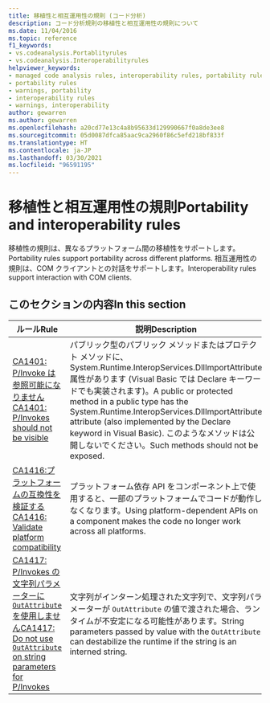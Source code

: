 ```yaml
---
title: 移植性と相互運用性の規則 (コード分析)
description: コード分析規則の移植性と相互運用性の規則について
ms.date: 11/04/2016
ms.topic: reference
f1_keywords:
- vs.codeanalysis.Portablityrules
- vs.codeanalysis.Interoperabilityrules
helpviewer_keywords:
- managed code analysis rules, interoperability rules, portability rules
- portability rules
- warnings, portability
- interoperability rules
- warnings, interoperability
author: gewarren
ms.author: gewarren
ms.openlocfilehash: a20cd77e13c4a8b95633d129990667f0a8de3ee8
ms.sourcegitcommit: 05d0087dfca85aac9ca2960f86c5efd218bf833f
ms.translationtype: HT
ms.contentlocale: ja-JP
ms.lasthandoff: 03/30/2021
ms.locfileid: "96591195"
---
```

# <a name="portability-and-interoperability-rules"></a><span data-ttu-id="6bf4a-103">移植性と相互運用性の規則</span><span class="sxs-lookup"><span data-stu-id="6bf4a-103">Portability and interoperability rules</span></span>

<span data-ttu-id="6bf4a-104">移植性の規則は、異なるプラットフォーム間の移植性をサポートします。</span><span class="sxs-lookup"><span data-stu-id="6bf4a-104">Portability rules support portability across different platforms.</span></span> <span data-ttu-id="6bf4a-105">相互運用性の規則は、COM クライアントとの対話をサポートします。</span><span class="sxs-lookup"><span data-stu-id="6bf4a-105">Interoperability rules support interaction with COM clients.</span></span>

## <a name="in-this-section"></a><span data-ttu-id="6bf4a-106">このセクションの内容</span><span class="sxs-lookup"><span data-stu-id="6bf4a-106">In this section</span></span>

| <span data-ttu-id="6bf4a-107">ルール</span><span class="sxs-lookup"><span data-stu-id="6bf4a-107">Rule</span></span> | <span data-ttu-id="6bf4a-108">説明</span><span class="sxs-lookup"><span data-stu-id="6bf4a-108">Description</span></span> |
| - | - |
| [<span data-ttu-id="6bf4a-109">CA1401: P/Invoke は参照可能になりません</span><span class="sxs-lookup"><span data-stu-id="6bf4a-109">CA1401: P/Invokes should not be visible</span></span>](ca1401.md) | <span data-ttu-id="6bf4a-110">パブリック型のパブリック メソッドまたはプロテクト メソッドに、System.Runtime.InteropServices.DllImportAttribute 属性があります (Visual Basic では Declare キーワードでも実装されます)。</span><span class="sxs-lookup"><span data-stu-id="6bf4a-110">A public or protected method in a public type has the System.Runtime.InteropServices.DllImportAttribute attribute (also implemented by the Declare keyword in Visual Basic).</span></span> <span data-ttu-id="6bf4a-111">このようなメソッドは公開しないでください。</span><span class="sxs-lookup"><span data-stu-id="6bf4a-111">Such methods should not be exposed.</span></span> |
| [<span data-ttu-id="6bf4a-112">CA1416:プラットフォームの互換性を検証する</span><span class="sxs-lookup"><span data-stu-id="6bf4a-112">CA1416: Validate platform compatibility</span></span>](ca1416.md) | <span data-ttu-id="6bf4a-113">プラットフォーム依存 API をコンポーネント上で使用すると、一部のプラットフォームでコードが動作しなくなります。</span><span class="sxs-lookup"><span data-stu-id="6bf4a-113">Using platform-dependent APIs on a component makes the code no longer work across all platforms.</span></span> |
| [<span data-ttu-id="6bf4a-114">CA1417: P/Invokes の文字列パラメーターに `OutAttribute` を使用しません</span><span class="sxs-lookup"><span data-stu-id="6bf4a-114">CA1417: Do not use `OutAttribute` on string parameters for P/Invokes</span></span>](ca1417.md) | <span data-ttu-id="6bf4a-115">文字列がインターン処理された文字列で、文字列パラメーターが `OutAttribute` の値で渡された場合、ランタイムが不安定になる可能性があります。</span><span class="sxs-lookup"><span data-stu-id="6bf4a-115">String parameters passed by value with the `OutAttribute` can destabilize the runtime if the string is an interned string.</span></span> |
